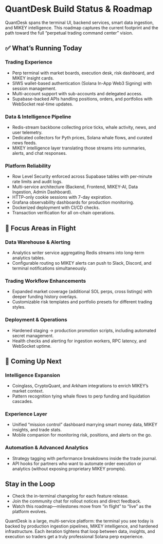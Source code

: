 # QuantDesk Build Status & Roadmap

QuantDesk spans the terminal UI, backend services, smart data ingestion, and MIKEY intelligence. This roadmap captures the current footprint and the path toward the full “perpetual trading command center” vision.

## ✅ What’s Running Today

### Trading Experience
- Perp terminal with market boards, execution desk, risk dashboard, and MIKEY insight cards.
- SIWS wallet-based authentication (Solana In-App Web3 Signing) with session management.
- Multi-account support with sub-accounts and delegated access.
- Supabase-backed APIs handling positions, orders, and portfolios with WebSocket real-time updates.

### Data & Intelligence Pipeline
- Redis-stream backbone collecting price ticks, whale activity, news, and user telemetry.
- Dedicated collectors for Pyth prices, Solana whale flows, and curated news feeds.
- MIKEY intelligence layer translating those streams into summaries, alerts, and chat responses.

### Platform Reliability
- Row Level Security enforced across Supabase tables with per-minute rate limits and audit logs.
- Multi-service architecture (Backend, Frontend, MIKEY-AI, Data Ingestion, Admin Dashboard).
- HTTP-only cookie sessions with 7-day expiration.
- Grafana observability dashboards for production monitoring.
- Dockerized deployment with CI/CD checks.
- Transaction verification for all on-chain operations.

## 🚧 Focus Areas in Flight

### Data Warehouse & Alerting
- Analytics writer service aggregating Redis streams into long-term analytics tables.
- Configurable routing so MIKEY alerts can push to Slack, Discord, and terminal notifications simultaneously.

### Trading Workflow Enhancements
- Expanded market coverage (additional SOL perps, cross listings) with deeper funding history overlays.
- Customizable risk templates and portfolio presets for different trading styles.

### Deployment & Operations
- Hardened staging → production promotion scripts, including automated secret management.
- Health checks and alerting for ingestion workers, RPC latency, and WebSocket uptime.

## 🔮 Coming Up Next

### Intelligence Expansion
- Coinglass, CryptoQuant, and Arkham integrations to enrich MIKEY’s market context.
- Pattern recognition tying whale flows to perp funding and liquidation cascades.

### Experience Layer
- Unified “mission control” dashboard marrying smart money data, MIKEY insights, and trade stats.
- Mobile companion for monitoring risk, positions, and alerts on the go.

### Automation & Advanced Analytics
- Strategy tagging with performance breakdowns inside the trade journal.
- API hooks for partners who want to automate order execution or analytics (without exposing proprietary MIKEY prompts).

## Stay in the Loop

- Check the in-terminal changelog for each feature release.
- Join the community chat for rollout notices and direct feedback.
- Watch this roadmap—milestones move from “in flight” to “live” as the platform evolves.

QuantDesk is a large, multi-service platform: the terminal you see today is backed by production ingestion pipelines, MIKEY intelligence, and hardened infrastructure. Each iteration tightens that loop between data, insights, and execution so traders get a truly professional Solana perp experience.
